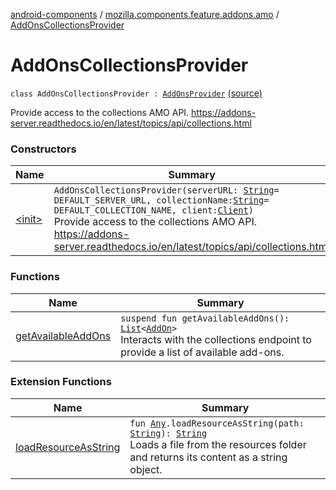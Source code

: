 [android-components](../../index.md) / [mozilla.components.feature.addons.amo](../index.md) / [AddOnsCollectionsProvider](./index.md)

# AddOnsCollectionsProvider

`class AddOnsCollectionsProvider : `[`AddOnsProvider`](../../mozilla.components.feature.addons/-add-ons-provider/index.md) [(source)](https://github.com/mozilla-mobile/android-components/blob/master/components/feature/addons/src/main/java/mozilla/components/feature/addons/amo/AddOnsCollectionsProvider.kt#L32)

Provide access to the collections AMO API.
https://addons-server.readthedocs.io/en/latest/topics/api/collections.html

### Constructors

| Name | Summary |
|---|---|
| [&lt;init&gt;](-init-.md) | `AddOnsCollectionsProvider(serverURL: `[`String`](https://kotlinlang.org/api/latest/jvm/stdlib/kotlin/-string/index.html)` = DEFAULT_SERVER_URL, collectionName: `[`String`](https://kotlinlang.org/api/latest/jvm/stdlib/kotlin/-string/index.html)` = DEFAULT_COLLECTION_NAME, client: `[`Client`](../../mozilla.components.concept.fetch/-client/index.md)`)`<br>Provide access to the collections AMO API. https://addons-server.readthedocs.io/en/latest/topics/api/collections.html |

### Functions

| Name | Summary |
|---|---|
| [getAvailableAddOns](get-available-add-ons.md) | `suspend fun getAvailableAddOns(): `[`List`](https://kotlinlang.org/api/latest/jvm/stdlib/kotlin.collections/-list/index.html)`<`[`AddOn`](../../mozilla.components.feature.addons/-add-on/index.md)`>`<br>Interacts with the collections endpoint to provide a list of available add-ons. |

### Extension Functions

| Name | Summary |
|---|---|
| [loadResourceAsString](../../mozilla.components.support.test.file/kotlin.-any/load-resource-as-string.md) | `fun `[`Any`](https://kotlinlang.org/api/latest/jvm/stdlib/kotlin/-any/index.html)`.loadResourceAsString(path: `[`String`](https://kotlinlang.org/api/latest/jvm/stdlib/kotlin/-string/index.html)`): `[`String`](https://kotlinlang.org/api/latest/jvm/stdlib/kotlin/-string/index.html)<br>Loads a file from the resources folder and returns its content as a string object. |
